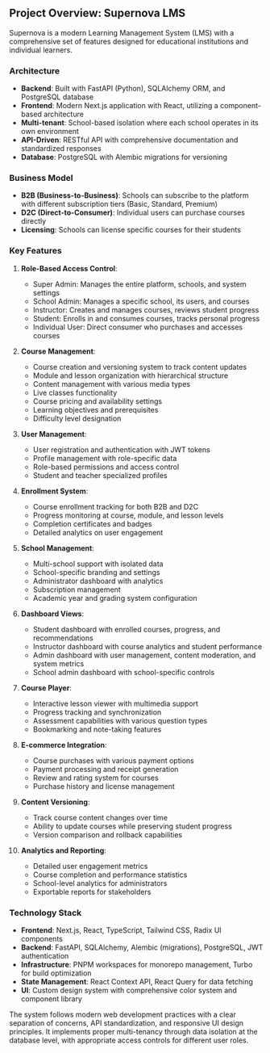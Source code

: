 ## Project Overview: Supernova LMS

Supernova is a modern Learning Management System (LMS) with a comprehensive set of features designed for educational institutions and individual learners.

### Architecture
- **Backend**: Built with FastAPI (Python), SQLAlchemy ORM, and PostgreSQL database
- **Frontend**: Modern Next.js application with React, utilizing a component-based architecture
- **Multi-tenant**: School-based isolation where each school operates in its own environment
- **API-Driven**: RESTful API with comprehensive documentation and standardized responses
- **Database**: PostgreSQL with Alembic migrations for versioning

### Business Model
- **B2B (Business-to-Business)**: Schools can subscribe to the platform with different subscription tiers (Basic, Standard, Premium)
- **D2C (Direct-to-Consumer)**: Individual users can purchase courses directly
- **Licensing**: Schools can license specific courses for their students

### Key Features

1. **Role-Based Access Control**:
   - Super Admin: Manages the entire platform, schools, and system settings
   - School Admin: Manages a specific school, its users, and courses
   - Instructor: Creates and manages courses, reviews student progress
   - Student: Enrolls in and consumes courses, tracks personal progress
   - Individual User: Direct consumer who purchases and accesses courses

2. **Course Management**:
   - Course creation and versioning system to track content updates
   - Module and lesson organization with hierarchical structure
   - Content management with various media types
   - Live classes functionality
   - Course pricing and availability settings
   - Learning objectives and prerequisites
   - Difficulty level designation

3. **User Management**:
   - User registration and authentication with JWT tokens
   - Profile management with role-specific data
   - Role-based permissions and access control
   - Student and teacher specialized profiles

4. **Enrollment System**:
   - Course enrollment tracking for both B2B and D2C
   - Progress monitoring at course, module, and lesson levels
   - Completion certificates and badges
   - Detailed analytics on user engagement

5. **School Management**:
   - Multi-school support with isolated data
   - School-specific branding and settings
   - Administrator dashboard with analytics
   - Subscription management
   - Academic year and grading system configuration

6. **Dashboard Views**:
   - Student dashboard with enrolled courses, progress, and recommendations
   - Instructor dashboard with course analytics and student performance
   - Admin dashboard with user management, content moderation, and system metrics
   - School admin dashboard with school-specific controls

7. **Course Player**:
   - Interactive lesson viewer with multimedia support
   - Progress tracking and synchronization
   - Assessment capabilities with various question types
   - Bookmarking and note-taking features

8. **E-commerce Integration**:
   - Course purchases with various payment options
   - Payment processing and receipt generation
   - Review and rating system for courses
   - Purchase history and license management

9. **Content Versioning**:
   - Track course content changes over time
   - Ability to update courses while preserving student progress
   - Version comparison and rollback capabilities

10. **Analytics and Reporting**:
    - Detailed user engagement metrics
    - Course completion and performance statistics
    - School-level analytics for administrators
    - Exportable reports for stakeholders

### Technology Stack
- **Frontend**: Next.js, React, TypeScript, Tailwind CSS, Radix UI components
- **Backend**: FastAPI, SQLAlchemy, Alembic (migrations), PostgreSQL, JWT authentication
- **Infrastructure**: PNPM workspaces for monorepo management, Turbo for build optimization
- **State Management**: React Context API, React Query for data fetching
- **UI**: Custom design system with comprehensive color system and component library

The system follows modern web development practices with a clear separation of concerns, API standardization, and responsive UI design principles. It implements proper multi-tenancy through data isolation at the database level, with appropriate access controls for different user roles.
